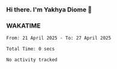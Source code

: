 ### Hi there. I'm Yakhya Diome 👋

### WAKATIME
<!--START_SECTION:waka-->

```txt
From: 21 April 2025 - To: 27 April 2025

Total Time: 0 secs

No activity tracked
```

<!--END_SECTION:waka-->
